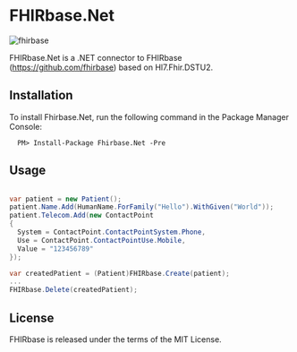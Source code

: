# FHIRbase.Net

![fhirbase](https://avatars3.githubusercontent.com/u/6482975?v=3&s=400)

FHIRbase.Net is a .NET connector to FHIRbase (https://github.com/fhirbase) based on Hl7.Fhir.DSTU2.

## Installation

To install Fhirbase.Net, run the following command in the Package Manager Console:

```
  PM> Install-Package Fhirbase.Net -Pre
```


## Usage

```C#

var patient = new Patient();
patient.Name.Add(HumanName.ForFamily("Hello").WithGiven("World"));
patient.Telecom.Add(new ContactPoint
{
  System = ContactPoint.ContactPointSystem.Phone, 
  Use = ContactPoint.ContactPointUse.Mobile,
  Value = "123456789"
});

var createdPatient = (Patient)FHIRbase.Create(patient);
...
FHIRbase.Delete(createdPatient);
```


## License

FHIRbase is released under the terms of the MIT License.
